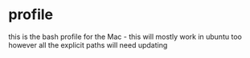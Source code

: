 # profile

this is the bash profile for the Mac - this will mostly work in ubuntu too however all the explicit paths will need updating

